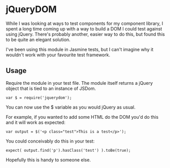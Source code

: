 jQueryDOM
=========

While I was looking at ways to test components for my component library, I spent
a long time coming up with a way to build a DOM I could test against using jQuery.
There's probably another, easier way to do this, but found this to be quite an
elegant solution.

I've been using this module in Jasmine tests, but I can't imagine why it wouldn't
work with your favourite test framework.

Usage
-----

Require the module in your test file. The module itself returns a jQuery object that
is tied to an instance of JSDom.

    var $ = require('jquerydom');

You can now use the $ variable as you would jQuery as usual.

For example, if you wanted to add some HTML do the DOM you'd do this and it will work
as expected:

    var output = $('<p class="test">This is a test</p>');

You could conceivably do this in your test:

    expect( output.find('p').hasClass('test') ).toBe(true);

Hopefully this is handy to someone else.

